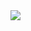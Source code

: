 <img src="https://capsule-render.vercel.app/api?type=모양&color=색상코드&height=높이&section=header&text=쿨거래&fontSize=15" />
